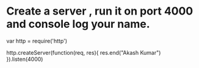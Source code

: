 # Create a server , run it on port 4000 and console log your name.


var http = require('http')

http.createServer(function(req, res){
    res.end("Akash Kumar")
}).listen(4000)
